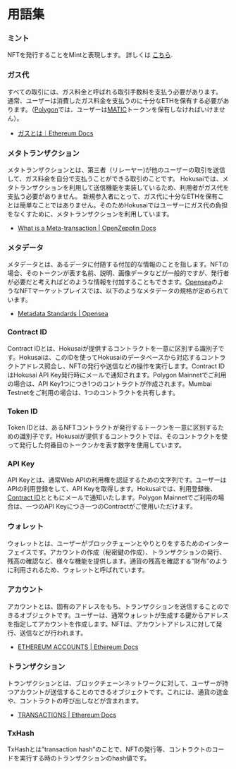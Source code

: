 # 用語集

### ミント

NFTを発行することをMintと表現します。 詳しくは [こちら](https://help.foundation.app/en/articles/4742869-a-complete-guide-to-minting-an-nft).

### ガス代

すべての取引には、ガス料金と呼ばれる取引手数料を支払う必要があります。
通常、ユーザーは消費したガス料金を支払うのに十分なETHを保有する必要があります。（[Polygon](https://polygon.technology/)では、ユーザーは[MATIC](https://polygon.technology/matic-token/)トークンを保有しなければいけません）。

- [ガスとは｜Ethereum Docs](https://ethereum.org/fi/developers/docs/gas/)


### メタトランザクション

メタトランザクションとは、第三者（リレーヤー)が他のユーザーの取引を送信して、ガス料金を自分で支払うことができる取引のことです。
Hokusaiでは、メタトランザクションを利用して送信機能を実装しているため、利用者がガス代を支払う必要がありません。
新規参入者にとって、ガス代に十分なETHを保有ことは簡単なことではありません。そのためHokusaiではユーザーにガス代の負担をなくすために、メタトランザクションを利用しています。

- [What is a Meta-transaction | OpenZepplin Docs](https://docs.openzeppelin.com/learn/sending-gasless-transactions#what-is-a-meta-tx)


### メタデータ

メタデータとは、あるデータに付随する付加的な情報のことを指します。NFTの場合、そのトークンが表す名前、説明、画像データなどが一般的ですが、発行者が必要だと考えればどのような情報を付加することもできます。[Opensea](https://opensea.io)のようなNFTマーケットプレイスでは、以下のようなメタデータの規格が定められています。

- [Metadata Standards | Opensea](https://docs.opensea.io/docs/metadata-standards)

### Contract ID

Contract IDとは、Hokusaiが提供するコントラクトを一意に区別する識別子です。Hokusaiは、このIDを使ってHokusaiのデータベースから対応するコントラクトアドレス照合し、NFTの発行や送信などの操作を実行します。Contract IDはHokusai API Key発行時にメールで通知されます。Polygon Mainnetでご利用の場合は、API Key1つにつき1つのコントラクトが作成されます。Mumbai Testnetをご利用の場合は、1つのコントラクトを共有します。

### Token ID

Token IDとは、あるNFTコントラクトが発行するトークンを一意に区別するための識別子です。Hokusaiが提供するコントラクトでは、そのコントラクトを使って発行した何番目のトークンかを表す数字を使用しています。

### API Key

API Keyとは、通常Web APIの利用権を認証するための文字列です。ユーザーはAPIの利用登録をして、API Keyを取得します。Hokusaiでは、利用登録後、[Contract ID](./glossary.md#contract-id)とともにメールで通知いたします。Polygon Mainnetでご利用の場合は、一つのAPI Keyにつき一つのContractがご使用いただけます。

### ウォレット

ウォレットとは、ユーザーがブロックチェーンとやりとりをするためのインターフェイスです。アカウントの作成（秘密鍵の作成）、トランザクションの発行、残高の確認など、様々な機能を提供します。通貨の残高を確認する”財布”のように利用されるため、ウォレットと呼ばれています。

### アカウント

アカウントとは、固有のアドレスをもち、トランザクションを送信することのできるオブジェクトです。ユーザーは、通常ウォレットが生成する鍵からアドレスを指定してアカウントを作成します。NFTは、アカウントアドレスに対して発行、送信などが行われます。

- [ETHEREUM ACCOUNTS | Ethereum Docs](https://ethereum.org/en/developers/docs/accounts/)

### トランザクション

トランザクションとは、ブロックチェーンネットワークに対して、ユーザーが持つアカウントが送信することのできるオブジェクトです。これには、通貨の送金や、コントラクトの呼び出しなどが含まれます。

- [TRANSACTIONS | Ethereum Docs](https://ethereum.org/en/developers/docs/transactions/)

### TxHash

TxHashとは”transaction hash”のことで、NFTの発行等、コントラクトのコードを実行する時のトランザクションのhash値です。
